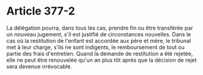 # Article 377-2

La délégation pourra, dans tous les cas, prendre fin ou être transférée par un nouveau jugement, s'il est justifié de circonstances nouvelles.   Dans le cas où la restitution de l'enfant est accordée aux père et mère, le tribunal met à leur charge, s'ils ne sont indigents, le remboursement de tout ou partie des frais d'entretien.   Quand la demande de restitution a été rejetée, elle ne peut être renouvelée qu'un an plus tôt après que la décision de rejet sera devenue irrévocable.